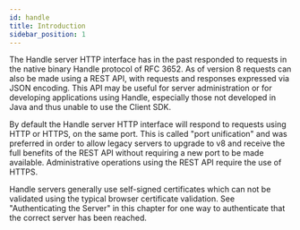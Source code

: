 ```yaml
---
id: handle
title: Introduction
sidebar_position: 1
---
```


The Handle server HTTP interface has in the past responded to requests in the native binary Handle
protocol of RFC 3652. As of version 8 requests can also be made using a REST API, with requests and
responses expressed via JSON encoding. This API may be useful for server administration or for
developing applications using Handle, especially those not developed in Java and thus unable to use the
Client SDK.

By default the Handle server HTTP interface will respond to requests using HTTP or HTTPS, on the same
port. This is called "port unification" and was preferred in order to allow legacy servers to upgrade to v8
and receive the full benefits of the REST API without requiring a new port to be made available.
Administrative operations using the REST API require the use of HTTPS.

Handle servers generally use self-signed certificates which can not be validated using the typical browser
certificate validation. See "Authenticating the Server" in this chapter for one way to authenticate that
the correct server has been reached.


